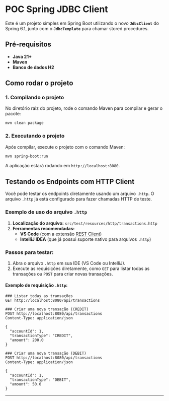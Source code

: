 
# POC Spring JDBC Client

Este é um projeto simples em Spring Boot utilizando o novo **`JdbcClient`** do Spring 6.1, junto com o **`JdbcTemplate`** para chamar stored procedures.

## Pré-requisitos

- **Java 21+**
- **Maven**
- **Banco de dados H2**

## Como rodar o projeto

### 1. Compilando o projeto

No diretório raiz do projeto, rode o comando Maven para compilar e gerar o pacote:

```bash
mvn clean package
```

### 2. Executando o projeto

Após compilar, execute o projeto com o comando Maven:

```bash
mvn spring-boot:run
```

A aplicação estará rodando em `http://localhost:8080`.

## Testando os Endpoints com HTTP Client

Você pode testar os endpoints diretamente usando um arquivo `.http`. O arquivo `.http` já está configurado para fazer chamadas HTTP de teste.

### Exemplo de uso do arquivo `.http`

1. **Localização do arquivo:** `src/test/resources/http/transactions.http`
2. **Ferramentas recomendadas:**
   - **VS Code** (com a extensão [REST Client](https://marketplace.visualstudio.com/items?itemName=humao.rest-client))
   - **IntelliJ IDEA** (que já possui suporte nativo para arquivos `.http`)

### Passos para testar:

1. Abra o arquivo `.http` em sua IDE (VS Code ou IntelliJ).
2. Execute as requisições diretamente, como `GET` para listar todas as transações ou `POST` para criar novas transações.

#### Exemplo de requisição `.http`:

```http
### Listar todas as transações
GET http://localhost:8080/api/transactions

### Criar uma nova transação (CREDIT)
POST http://localhost:8080/api/transactions
Content-Type: application/json

{
  "accountId": 1,
  "transactionType": "CREDIT",
  "amount": 200.0
}

### Criar uma nova transação (DEBIT)
POST http://localhost:8080/api/transactions
Content-Type: application/json

{
  "accountId": 1,
  "transactionType": "DEBIT",
  "amount": 50.0
}
```

---